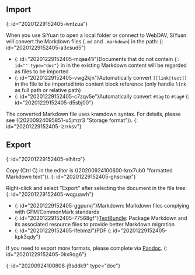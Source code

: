 ## Import
{: id="20201229152405-ivntzua"}

When you use SiYuan to open a local folder or connect to WebDAV, SiYuan will convert the Markdown files (`.md` and `.markdown`) in the path:
{: id="20201229152405-a3csud5"}

* {: id="20201229152405-mqaa41i"}Documents that do not contain `{: id="" type="doc"}` in in the existing Markdown content will be regarded as files to be imported
* {: id="20201229152405-vwg2kjn"}Automatically convert `[[link|text]]` in the file to be imported into content block reference (only handle `link` as full path or relative path)
* {: id="20201229152405-c7zqv5e"}Automatically convert `#tag` to `#tag#`
{: id="20201229152405-d5sbj00"}

The converted Markdown file uses kramdown syntax. For details, please see ((20200924095851-u5jmzr3 "Storage format")).
{: id="20201229152405-izrrksv"}

## Export
{: id="20201229152405-vlhitro"}

Copy (Ctrl C) in the editor is ((20200924100600-knx7ub0 "formatted Markdown text")).
{: id="20201229152405-ghscnap"}

Right-click and select "Export" after selecting the document in the file tree:
{: id="20201229152405-wqguawh"}

* {: id="20201229152405-ggpurvj"}Markdown: Markdown files complying with GFM/CommonMark standards
* {: id="20201229152405-77568gf"}[TextBundle](http://textbundle.org): Package Markdown and its associated resource files to provide better Markdown migration
* {: id="20201229152405-lfebmzi"}PDF
{: id="20201229152405-kpk3qdy"}

If you need to export more formats, please complete via [Pandoc](https://pandoc.org).
{: id="20201229152405-0kx9qg6"}


{: id="20200924100808-j9sddk9" type="doc"}
